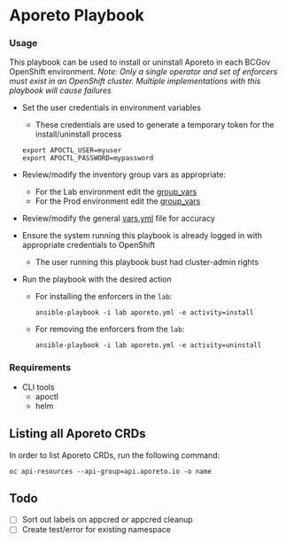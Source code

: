 # Aporeto Playbook

### Usage
This playbook can be used to install or uninstall Aporeto in each BCGov OpenShift environment. 
*Note: Only a single operator and set of enforcers must exist in an OpenShift cluster. Multiple implementations with this playbook will cause failures* 

- Set the user credentials in environment variables
  - These credentials are used to generate a temporary token for the install/uninstall process
  ```
  export APOCTL_USER=myuser
  export APOCTL_PASSWORD=mypassword
  ```

- Review/modify the inventory group vars as appropriate: 
  - For the Lab environment edit the [group_vars](group_vars/lab.yml)
  - For the Prod environment edit the [group_vars](group_vars/prod.yml)

- Review/modify the general [vars.yml](vars.yml) file for accuracy

- Ensure the system running this playbook is already logged in with appropriate credentials to OpenShift
    - The user running this playbook bust had cluster-admin rights

- Run the playbook with the desired action
  - For installing the enforcers in the `lab`: 
    ```
    ansible-playbook -i lab aporeto.yml -e activity=install 
    ```
  - For removing the enforcers from the `lab`:
    ```
    ansible-playbook -i lab aporeto.yml -e activity=uninstall 
    ```


### Requirements
- CLI tools
  - apoctl
  - helm


## Listing all Aporeto CRDs
In order to list Aporeto CRDs, run the following command: 

```
oc api-resources --api-group=api.aporeto.io -o name
```

## Todo
- [ ] Sort out labels on appcred or appcred cleanup
- [ ] Create test/error for existing namespace
